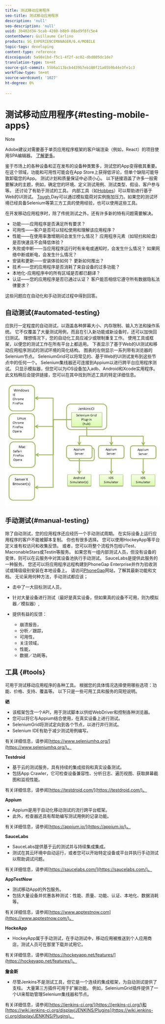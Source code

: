 ```yaml
---
title: 测试移动应用程序
seo-title: 测试移动应用程序
description: 'null'
seo-description: 'null'
uuid: 3b402d34-5cab-4280-b8b9-88ad9f8fc5e4
contentOwner: Guillaume Carlino
products: SG_EXPERIENCEMANAGER/6.4/MOBILE
topic-tags: developing
content-type: reference
discoiquuid: 5a98e1bd-f5c1-4f2f-ac02-dbd005dc1de7
translation-type: tm+mt
source-git-commit: 55b6a113bcb4d39b7eb100f21a05b9b44e3fe1c3
workflow-type: tm+mt
source-wordcount: '1027'
ht-degree: 0%

---
```



# 测试移动应用程序{#testing-mobile-apps}

>[!NOTE]
>
>Adobe建议对需要基于单页应用程序框架的客户端渲染（例如，React）的项目使用SPA编辑器。 [了解更多](/help/sites-developing/spa-overview.md)。

鉴于市场上的各种设备和正在发布的设备种类繁多，测试您的App变得极其重要。 在这个领域，功能和可用性可能会在App Store上获得低评论，但单个缺陷可能导致卸载您的App。 测试计划和质量保证中必须小心。 以下链接涵盖了许多一般需要解决的主题，例如，确定您的环境、定义测试用例、测试类型、假设、客户参与等。 还讨论了有助于测试的工具。 内部工具（如[Hobbes](/help/sites-developing/hobbes.md)）可以帮助进行基于Web的UI测试。 [Tough ](/help/sites-developing/tough-day.md) Day可以通过模拟载荷对实例施加压力。如果您的测试环境已经具备Selenium等第三方工具的使用经验，也可以使用这些工具。

在开发移动应用程序时，除了传统测试之外，还有许多新的特有问题需要解决。

* 功能——应用程序是否满足所有要求？
* 可用性——客户是否可以轻松使用和理解该应用程序？
* 性能——在使用率激增期间会发生什么情况？ 应用程序元素（如轻扫和轮盘）是否快速且不会降低体验？
* 失败或中断——当应用程序运行时有来电或通知时，会发生什么情况？ 如果网络中断或断电，会发生什么情况？
* 安装和更新——安装体验如何？ 更新如何推出？
* 技术——您的应用程序是否消耗了来自设备的过多功能？
* 本地化-应用程序中的所有区域是否都已翻译？
* 认证——您的应用程序是否已通过认证？ 客户能否相信它遵守所有数据隐私法律要求？

这些问题应在自动化和手动测试过程中得到回答。

## 自动测试{#automated-testing}

应执行一定程度的自动测试，以涵盖各种屏幕大小、内存限制、输入方法和操作系统。 它不仅覆盖了大量测试用例，而且在引入新功能或新设备时，还可以加快回归测试。 理想情况下，您的自动化工具应减少或限制重复工作。 使用工具或框架，以便您的测试工作在所有平台上都适用。 下表显示了基于Web的UI测试和移动应用程序测试的测试环境的简化结构。 图表的左侧显示一系列带有浏览器的Selenium节点。 SeleniumGrid可以将常见的、基于Web的UI测试发布到这些节点中的任何一个。 Selenium集线器还可连接到Appium以进行跨平台应用程序测试。 只显示模拟器，但您可以为iOS设备加入adb、Android和Xcode实用程序。 此文档稍后会提供链接，您可以在其中找到所述工具的特定详细信息。

![chlimage_1](assets/chlimage_1.jpeg)

## 手动测试{#manual-testing}

除了自动测试，您的应用程序还应经历一个手动测试周期。 在实际设备上运行应用程序的客户不能被脚本复制。 你也有很多选择。 您可以使用HockeyApp等平台定义谁有权访问和收集反馈。 或者，您可以将整个流程外包给UTest、MacronableStars或Testin等服务。 如果您有一组内部测试人员，但没有设备的变体，则可以在云服务中对其设备池执行手动测试。 SauceLabs是提供此服务的一种服务。 您还可以将应用程序远程构建到PhoneGap Enterprise并作为验收测试或降级级别安装在本地设备上。 请访问[PhoneGap](https://phonegap.com/)网站，了解其最新功能和文档。 无论采用何种方法，手动测试都应该；

* 击中了一大目标测试人员，
* 针对大量设备进行测试（最好是真实设备，但如果真的设备不可用，则为模拟器／模拟器）,
* 提供有益的反馈：

   * 崩溃报告，
   * 分析／跟踪，
   * 可用性，
   * 关注领域，
   * 性能，
   * 数据／功耗等。

## 工具 {#tools}

可用于测试移动应用程序的各种工具。 根据您的具体情况选择使用哪些选项：功能、价格、支持、覆盖等。 以下只是一些可用工具和服务的简短说明。

**硒**

* 该框架包含一个API，用于测试脚本以供给WebDriver和控制各种浏览器。
* 您可以将它与Appium结合使用，在真实设备上进行测试。
* SeleniumGrid将测试定向到各个节点，以进行并行测试。
* Selenium IDE有助于减少测试用例编写。

有关详细信息，请参阅[https://www.seleniumhq.org/](https://www.seleniumhq.org/)。

**Testdroid**

* 基于云的测试服务，具有持续的集成挂钩和真实设备测试。
* 包括App Crawler，它可检查设备兼容性、分析日志、遍历视图、获取屏幕截图和监视性能。

有关详细信息，请参阅[https://testdroid.com/](https://testdroid.com/)。

**Appium**

* Appium是用于自动化移动测试的流行跨平台框架。
* 此外，检查器还具有帮助编写测试用例的记录功能。

有关详细信息，请参阅[https://appium.io/](https://appium.io/)。

**SauceLabs**

* SauceLabs提供基于云的测试并与持续集成集成。
* 测试在其云环境中自动运行，或者您可以开始特定设备或平台并执行手动测试以帮助调试问题。

有关详细信息，请参阅[https://saucelabs.com/](https://saucelabs.com/)。

**AppTestNow**

* 测试移动App的外包服务。
* 包括大量设备并优惠各种测试：性能、质量、功能、认证、本地化、数据消耗等。

有关详细信息，请参阅[https://www.apptestnow.com](https://www.apptestnow.com/)。

**HockeApp**

* HockeyApp属于手动测试，在手动测试中，移动应用被推送到个人应用商店，测试人员可在那里下载并试用它。

有关详细信息，请参阅[https://hockeyapp.net/features/](https://hockeyapp.net/features/)。

**詹金斯**

* 尽管Jenkins不是测试工具，但它是一个连续的集成框架，为自动测试提供了支柱。 大量第三方插件可用于扩展功能。 例如，SeleniumGrid插件提供了一个UI来帮助管理Selenium集线器和节点。

有关详细信息，请参阅[https://jenkins-ci.org/](https://jenkins-ci.org/)和[https://wiki.jenkins-ci.org/display/JENKINS/Plugins](https://wiki.jenkins-ci.org/display/JENKINS/Plugins)。
